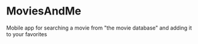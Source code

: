# MoviesAndMe
Mobile app for searching a movie from "the movie database" and adding it to your favorites
